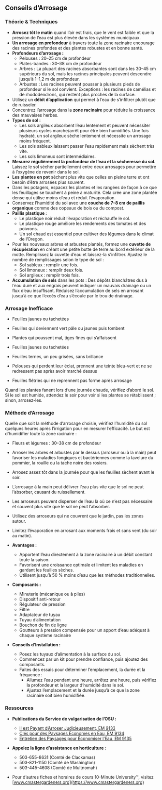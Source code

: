 ## Conseils d’Arrosage

### Théorie & Techniques

- **Arrosez tôt le matin** quand l’air est frais, que le vent est faible et que la pression de l’eau est plus élevée dans les systèmes municipaux.
- **Un arrosage en profondeur** à travers toute la zone racinaire encourage des racines profondes et des plantes robustes et en bonne santé.
- **Profondeurs d’arrosage :**
  - Pelouses : 20–25 cm de profondeur
  - Plates-bandes : 30–38 cm de profondeur
  - Arbres : La plupart des racines absorbantes sont dans les 30–45 cm supérieurs du sol, mais les racines principales peuvent descendre jusqu’à 1–1,2 m de profondeur.
  - Arbustes : Les racines peuvent pousser à plusieurs pieds de profondeur si le sol convient. Exceptions : les racines de camélias et de rhododendrons, qui restent plus proches de la surface.
- Utilisez un **débit d’application** qui permet à l’eau de s’infiltrer plutôt que de ruisseler.
- Concentrez l’arrosage dans la **zone racinaire** pour réduire la croissance des mauvaises herbes.
- **Types de sol :**
  - Les sols argileux absorbent l’eau lentement et peuvent nécessiter plusieurs cycles marche/arrêt pour être bien humidifiés. Une fois hydraté, un sol argileux sèche lentement et nécessite un arrosage moins fréquent.
  - Les sols sableux laissent passer l’eau rapidement mais sèchent très vite.
  - Les sols limoneux sont intermédiaires.
- **Mesurez régulièrement la profondeur de l’eau et la sécheresse du sol.** Laissez le sol sécher partiellement entre deux arrosages pour permettre à l’oxygène de revenir dans le sol.
- **Les plantes en pot** sèchent plus vite que celles en pleine terre et ont besoin d’être arrosées plus souvent.
- Dans les potagers, espacez les plantes et les rangées de façon à ce que les feuillages se touchent à peine à maturité. Cela crée une zone plantée dense qui utilise moins d’eau et réduit l’évaporation.
- Conservez l’humidité du sol avec une **couche de 7–8 cm de paillis organique** comme des copeaux de bois ou du compost.
- **Paillis plastique :**
  - Le plastique noir réduit l’évaporation et réchauffe le sol.
  - Le plastique rouge améliore les rendements des tomates et des poivrons.
  - Un sol chaud est essentiel pour cultiver des légumes dans le climat de l’Oregon.
- Pour les nouveaux arbres et arbustes plantés, formez une **cuvette de récupération** en créant une petite butte de terre au bord extérieur de la motte. Remplissez la cuvette d’eau et laissez-la s’infiltrer. Ajustez le nombre de remplissages selon le type de sol :
  - Sol sableux : remplir une fois.
  - Sol limoneux : remplir deux fois.
  - Sol argileux : remplir trois fois.
- **Accumulation de sels** dans les pots : Des dépôts blanchâtres dus à l’eau dure et aux engrais peuvent indiquer un mauvais drainage ou un flux d’eau insuffisant. Réduisez l’accumulation de sels en arrosant jusqu’à ce que l’excès d’eau s’écoule par le trou de drainage.

### Arrosage Inefficace


- Feuilles jaunes ou tachetées
- Feuilles qui deviennent vert pâle ou jaunes puis tombent
- Plantes qui poussent mal, tiges fines qui s’affaissent


- Feuilles jaunes ou tachetées
- Feuilles ternes, un peu grisées, sans brillance
- Pelouses qui perdent leur éclat, prennent une teinte bleu-vert et ne se redressent pas après avoir marché dessus
- Feuilles flétries qui ne reprennent pas forme après arrosage

Quand les plantes fanent lors d’une journée chaude, vérifiez d’abord le sol. Si le sol est humide, attendez le soir pour voir si les plantes se rétablissent ; sinon, arrosez-les.

### Méthode d’Arrosage

Quelle que soit la méthode d’arrosage choisie, vérifiez l’humidité du sol quelques heures après l’irrigation pour en mesurer l’efficacité. Le but est d’humidifier toute la zone racinaire :

- Fleurs et légumes : 30–38 cm de profondeur


- Arroser les arbres et arbustes par le dessus (arroseur ou à la main) peut favoriser les maladies fongiques et bactériennes comme la tavelure du pommier, la rouille ou la tache noire des rosiers.
- Arrosez assez tôt dans la journée pour que les feuilles sèchent avant le soir.


- L’arrosage à la main peut délivrer l’eau plus vite que le sol ne peut l’absorber, causant du ruissellement.


- Les arroseurs peuvent disperser de l’eau là où ce n’est pas nécessaire et souvent plus vite que le sol ne peut l’absorber.
- Utilisez des arroseurs qui ne couvrent que le jardin, pas les zones autour.
- Limitez l’évaporation en arrosant aux moments frais et sans vent (du soir au matin).


- **Avantages :**
  - Apportent l’eau directement à la zone racinaire à un débit constant toute la saison.
  - Favorisent une croissance optimale et limitent les maladies en gardant les feuilles sèches.
  - Utilisent jusqu’à 50 % moins d’eau que les méthodes traditionnelles.
- **Composants :**
  - Minuterie (mécanique ou à piles)
  - Dispositif anti-retour
  - Régulateur de pression
  - Filtre
  - Adaptateur de tuyau
  - Tuyau d’alimentation
  - Bouchon de fin de ligne
  - Goutteurs à pression compensée pour un apport d’eau adéquat à chaque système racinaire
- **Conseils d’Installation :**
  - Posez les tuyaux d’alimentation à la surface du sol.
  - Commencez par un kit pour prendre confiance, puis ajoutez des composants.
  - Faites des essais pour déterminer l’emplacement, la durée et la fréquence :
    - Allumez l’eau pendant une heure, arrêtez une heure, puis vérifiez la profondeur et la largeur d’humidité dans le sol.
    - Ajustez l’emplacement et la durée jusqu’à ce que la zone racinaire soit bien humidifiée.

### Ressources

- **Publications du Service de vulgarisation de l’OSU :**
  - [Il est Payant d’Arroser Judicieusement, EM 9133](https://catalog.extension.oregonstate.edu/)
  - [Clés pour des Paysages Économes en Eau, EM 9134](https://catalog.extension.oregonstate.edu/)
  - [Entretien des Paysages pour Économiser l’Eau, EM 9135](https://catalog.extension.oregonstate.edu/)


- **Appelez la ligne d’assistance en horticulture :**
  - 503-655-8631 (Comté de Clackamas)
  - 503-821-1150 (Comté de Washington)
  - 503-445-4608 (Comté de Multnomah)
- Pour d’autres fiches et horaires de cours 10-Minute University™, visitez [www.cmastergardeners.org](https://www.cmastergardeners.org)
